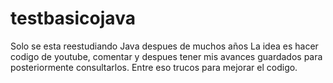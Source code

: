 # testbasicojava

Solo se esta reestudiando Java despues de muchos años
La idea es hacer codigo de youtube, comentar y despues tener mis avances guardados
para posteriormente consultarlos. Entre eso trucos para mejorar el codigo.

